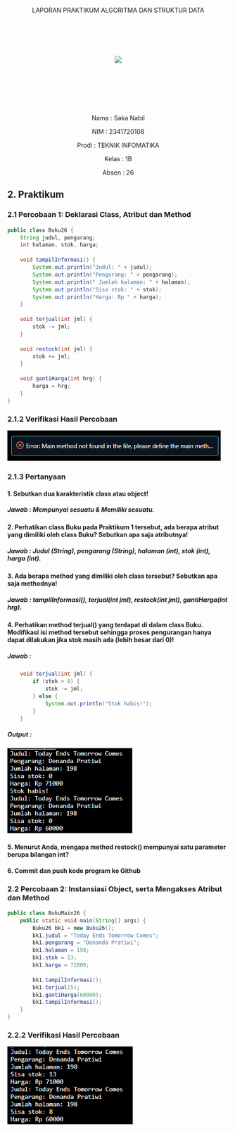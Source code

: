 <p align ="center"> LAPORAN PRAKTIKUM ALGORITMA DAN STRUKTUR DATA </p>
<br><br><br><br>

<p align="center">
   <img src="https://static.wikia.nocookie.net/logopedia/images/8/8a/Politeknik_Negeri_Malang.png/revision/latest?cb=20190922202558" width="30%"> </p>

<br><br><br><br><br>

<p align = "center"> Nama  : Saka Nabil </p>
<p align = "center"> NIM   : 2341720108 </p>
<p align = "center"> Prodi : TEKNIK INFOMATIKA</p>
<p align = "center"> Kelas : 1B </p>
<p align = "center"> Absen : 26 </p>


## 2. Praktikum
### 2.1 Percobaan 1: Deklarasi Class, Atribut dan Method
``` java
public class Buku26 {
    String judul, pengarang;
    int halaman, stok, harga;

    void tampilInformasi() {
        System.out.println("Judul: " + judul);
        System.out.println("Pengarang: " + pengarang);
        System.out.println(" Jumlah halaman: " + halaman);
        System.out.println("Sisa stok: " + stok);
        System.out.println("Harga: Rp " + harga);
    }

    void terjual(int jml) {
        stok -= jml;
    }

    void restock(int jml) {
        stok += jml;
    }

    void gantiHarga(int hrg) {
        harga = hrg;
    }
}
```
### 2.1.2 Verifikasi Hasil Percobaan
![Verivikasi](<../Screenshot (354).png>)

### 2.1.3 Pertanyaan
#### 1. Sebutkan dua karakteristik class atau object!
##### Jawab : Mempunyai sesuatu & Memiliki sesuatu.

#### 2. Perhatikan class Buku pada Praktikum 1 tersebut, ada berapa atribut yang dimiliki oleh class Buku? Sebutkan apa saja atributnya!
##### Jawab : Judul (String), pengarang (String), halaman (int), stok (int), harga (int).

#### 3. Ada berapa method yang dimiliki oleh class tersebut? Sebutkan apa saja methodnya!
##### Jawab : tampilInformasi(), terjual(int jml), restock(int jml), gantiHarga(int hrg).

#### 4. Perhatikan method terjual() yang terdapat di dalam class Buku. Modifikasi isi method tersebut sehingga proses pengurangan hanya dapat dilakukan jika stok masih ada (lebih besar dari 0)!
##### Jawab : 
``` java
    void terjual(int jml) {
        if (stok > 0) {
            stok -= jml;
        } else {
            System.out.println("Stok habis!");
        }
    }
```
##### Output :
![alt text](<../Screenshot 2024-02-21 133832.png>)

#### 5. Menurut Anda, mengapa method restock() mempunyai satu parameter berupa bilangan int?
#### 6. Commit dan push kode program ke Github


### 2.2 Percobaan 2: Instansiasi Object, serta Mengakses Atribut dan Method
``` java
public class BukuMain26 {
    public static void main(String[] args) {
        Buku26 bk1 = new Buku26();
        bk1.judul = "Today Ends Tomorrow Comes";
        bk1.pengarang = "Denanda Pratiwi";
        bk1.halaman = 198;
        bk1.stok = 13;
        bk1.harga = 71000;

        bk1.tampilInformasi();
        bk1.terjual(5);
        bk1.gantiHarga(60000);
        bk1.tampilInformasi();
    }
}
```
### 2.2.2 Verifikasi Hasil Percobaan
![verivikasi](<../Screenshot 2024-02-21 130700.png>)